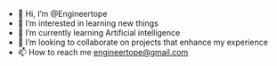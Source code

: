 - 👋 Hi, I’m @Engineertope
- 👀 I’m interested in learning new things 
- 🌱 I’m currently learning Artificial intelligence 
- 💞️ I’m looking to collaborate on projects that enhance my experience 
- 📫 How to reach me engineertope@gmail.com 

<!---
Engineertope/Engineertope is a ✨ special ✨ repository because its `README.md` (this file) appears on your GitHub profile.
You can click the Preview link to take a look at your changes.
--->
